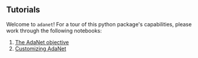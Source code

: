 ## Tutorials

Welcome to `adanet`! For a tour of this python package's capabilities, please work through the following notebooks:

1. [The AdaNet objective](./adanet_objective.ipynb)
1. [Customizing AdaNet](./customizing_adanet.ipynb)
